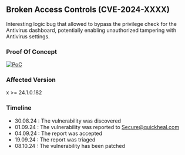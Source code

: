 ## Broken Access Controls (CVE-2024-XXXX)
Interesting logic bug that allowed to bypass the privilege check for the Antivirus dashboard, potentially enabling unauthorized tampering with Antivirus settings.

### Proof Of Concept
[![PoC](https://github.com/user-attachments/assets/f2aa024e-3608-4f5e-b661-59168429f741)](https://github.com/user-attachments/assets/f2aa024e-3608-4f5e-b661-59168429f741)

### Affected Version
x >= 24.1.0.182

### Timeline
- 30.08.24 : The vulnerability was discovered
- 01.09.24 : The vulnerability was reported to Secure@quickheal.com
- 04.09.24 : The report was accepted
- 19.09.24 : The report was triaged
- 08.10.24 : The vulnerability has been patched
